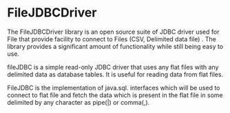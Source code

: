 FileJDBCDriver
==============

The FileJDBCDriver library is an open source suite of JDBC driver used for File that provide facility to connect to Files (CSV, Delimited data file) . The library provides a significant amount of functionality while still being easy to use.

fileJDBC is a simple read-only JDBC driver that uses any flat files with any delimited data as database tables. It is useful for reading data from flat files.

FileJDBC is the implementation of java.sql. interfaces which will be used to connect to flat file and fetch the data which is present in the flat file in some delimited by any character as pipe(|) or comma(,).
